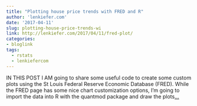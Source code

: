 ```yaml
---
title: "Plotting house price trends with FRED and R"
author: 'lenkiefer.com'
date: '2017-04-11'
slug: plotting-house-price-trends-wi
link: http://lenkiefer.com/2017/04/11/fred-plot/
categories:
- bloglink
tags:
  - rstats
  - lenkiefercom
---
```


IN THIS POST I AM going to share some useful code to create some custom plots using the St Louis Federal Reserve Economic Database (FRED). While the FRED page has some nice chart customization options, I’m going to import the data into R with the quantmod package and draw the plots[... <i class="fas fa-external-link-alt"></i>](http://lenkiefer.com/2017/04/11/fred-plot/)


